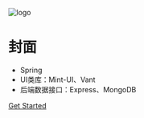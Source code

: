 ![logo](https://docsify.js.org/_media/icon.svg)

# 封面

* Spring
* UI类库：Mint-UI、Vant
* 后端数据接口：Express、MongoDB


[Get Started](./README.md)